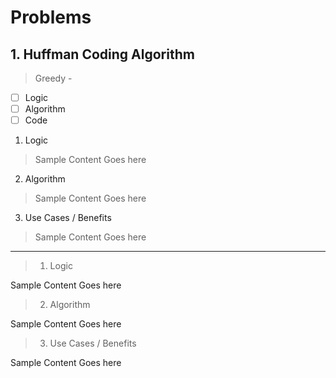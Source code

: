 # Problems

## 1. Huffman Coding Algorithm
> Greedy - 

- [ ] Logic
- [ ] Algorithm
- [ ] Code

1. Logic
>Sample Content Goes here
2. Algorithm
>Sample Content Goes here
3. Use Cases / Benefits
>Sample Content Goes here

---

>1. Logic
> 
Sample Content Goes here
>2. Algorithm
> 
Sample Content Goes here
>3. Use Cases / Benefits
> 
Sample Content Goes here